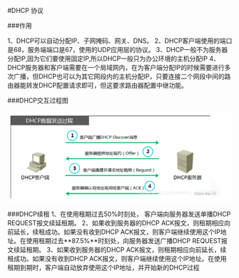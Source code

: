#DHCP 协议

###作用

1、DHCP可以自动分配IP、子网掩码、网关、DNS。
2、DHCP客户端使用的端口是68，服务端端口是67，使用的UDP应用层的协议。
3、DHCP一般不为服务器分配IP,因为它们要使用固定IP,所以DHCP一般只为办公环境的主机分配IP
4、DHCP服务器和客户端需要在一个局域网内，在为客户端分配IP的时候需要进行多次广播，但DHCP也可以为其它网段内的主机分配IP，只要连接二个网段中间的路由器能转发DHCP配置请求即可，但这要求路由器配置中继功能。

###DHCP交互过程图
<div align="left">
<img src="images/dhcp.PNG">
</div>


###DHCP续租
1、在使用租期过去50%时刻处， 客户端向服务器发送单播DHCP REQUEST报文续延租期。
2、如果收到服务器的DHCP ACK报文，则租期相应向前延长，续租成功。如果没有收到DHCP ACK报文，则客户端继续使用这个IP地址。在使用租期过去**87.5%**时刻处，向服务器发送广播DHCP REQUEST报文续延租期。
3、如果收到服务器的DHCP ACK报文，则租期相应向前延长，续租成功。如果没有收到DHCP ACK报文，则客户端继续使用这个IP地址。在使用租期到期时，客户端自动放弃使用这个IP地址，并开始新的DHCP过程
